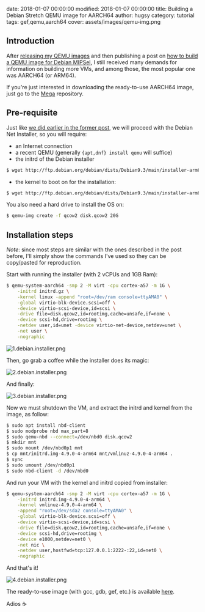 date: 2018-01-07 00:00:00
modified: 2018-01-07 00:00:00
title: Building a Debian Stretch QEMU image for AARCH64
author: hugsy
category: tutorial
tags: gef,qemu,aarch64
cover: assets/images/qemu-img.png

## Introduction

After [releasing my QEMU
images](https://blahcat.github.io/2017/06/25/qemu-images-to-play-with/) and then publishing a post on [how to build a QEMU image for Debian MIPSel](http://blahcat.github.io/2017/07/14/building-a-debian-stretch-qemu-image-for-mipsel/), I still received many demands for information on building more VMs, and among those, the most popular one was AARCH64 (or ARM64).

If you're just interested in downloading the ready-to-use AARCH64 image, just go to the [Mega](https://mega.nz/#F!oMoVzQaJ!iS73iiQQ3t_6HuE-XpnyaA) repository.


## Pre-requisite

Just like [we did earlier in the former post](), we will proceed with the Debian
Net Installer, so you will require:

- an Internet connection
- a recent QEMU (generally `{apt,dnf} install qemu` will suffice)
- the initrd of the Debian installer


```bash
$ wget http://ftp.debian.org/debian/dists/Debian9.3/main/installer-arm64/current/images/netboot/debian-installer/arm64/initrd.gz
```

- the kernel to boot on for the installation:

```bash
$ wget http://ftp.debian.org/debian/dists/Debian9.3/main/installer-arm64/current/images/netboot/debian-installer/arm64/linux
```

You also need a hard drive to install the OS on:
```bash
$ qemu-img create -f qcow2 disk.qcow2 20G
```


## Installation steps

_Note_: since most steps are similar with the ones described in the post before, I'll simply show the commands I've used so they can be copy/pasted for reproduction.

Start with running the installer (with 2 vCPUs and 1GB Ram):

```bash
$ qemu-system-aarch64 -smp 2 -M virt -cpu cortex-a57 -m 1G \
    -initrd initrd.gz \
    -kernel linux -append "root=/dev/ram console=ttyAMA0" \
    -global virtio-blk-device.scsi=off \
    -device virtio-scsi-device,id=scsi \
    -drive file=disk.qcow2,id=rootimg,cache=unsafe,if=none \
    -device scsi-hd,drive=rootimg \
    -netdev user,id=unet -device virtio-net-device,netdev=unet \
    -net user \
    -nographic
```


![1.debian.installer.png](https://i.imgur.com/PAExOmJ.png)

Then, go grab a coffee while the installer does its magic:

![2.debian.installer.png](https://i.imgur.com/1Mgoscl.png)

And finally:

![3.debian.installer.png](https://i.imgur.com/IfvQpTC.png)


Now we must shutdown the VM, and extract the initrd and kernel from the image, as follow:

```bash
$ sudo apt install nbd-client
$ sudo modprobe nbd max_part=8
$ sudo qemu-nbd --connect=/dev/nbd0 disk.qcow2
$ mkdir mnt
$ sudo mount /dev/nbd0p1 mnt
$ cp mnt/initrd.img-4.9.0-4-arm64 mnt/vmlinuz-4.9.0-4-arm64 .
$ sync
$ sudo umount /dev/nbd0p1
$ sudo nbd-client -d /dev/nbd0
```

And run your VM with the kernel and initrd copied from installer:

```bash
$ qemu-system-aarch64 -smp 2 -M virt -cpu cortex-a57 -m 1G \
    -initrd initrd.img-4.9.0-4-arm64 \
    -kernel vmlinuz-4.9.0-4-arm64 \
    -append "root=/dev/sda2 console=ttyAMA0" \
    -global virtio-blk-device.scsi=off \
    -device virtio-scsi-device,id=scsi \
    -drive file=disk.qcow2,id=rootimg,cache=unsafe,if=none \
    -device scsi-hd,drive=rootimg \
    -device e1000,netdev=net0 \
    -net nic \
    -netdev user,hostfwd=tcp:127.0.0.1:2222-:22,id=net0 \
    -nographic
```

And that's it!

![4.debian.installer.png](https://i.imgur.com/519SOdy.png)

The ready-to-use image (with gcc, gdb, gef, etc.) is available [here](https://mega.nz/#F!oMoVzQaJ!iS73iiQQ3t_6HuE-XpnyaA).

Adios ☕

